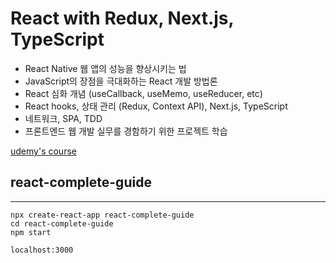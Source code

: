# React with Redux, Next.js, TypeScript

- React Native 웹 앱의 성능을 향상시키는 법
- JavaScript의 장점을 극대화하는 React 개발 방법론
- React 심화 개념 (useCallback, useMemo, useReducer, etc)
- React hooks, 상태 관리 (Redux, Context API), Next.js, TypeScript
- 네트워크, SPA, TDD
- 프론트엔드 웹 개발 실무를 경함하기 위한 프로젝트 학습

[udemy's course](https://www.udemy.com/course/best-react/)

## react-complete-guide

---

```
npx create-react-app react-complete-guide
cd react-complete-guide
npm start
```

```
localhost:3000
```

